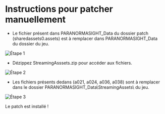 # Instructions pour patcher manuellement

- Le fichier présent dans PARANORMASIGHT_Data du dossier patch (sharedassets0.assets) est à remplacer dans PARANORMASIGHT_Data du dossier du jeu.

![Étape 1](/jeu/paranormasight/installation/manuellement_1.webp)

- Dézippez StreamingAsssets.zip pour accéder aux fichiers.

![Étape 2](/jeu/paranormasight/installation/manuellement_2.webp)

- Les fichiers présents dedans (a021, a024, a036, a038) sont à remplacer dans le dossier PARANORMASIGHT_Data\StreamingAssets\ du jeu.

![Étape 3](/jeu/paranormasight/installation/manuellement_3.webp)


Le patch est installé !